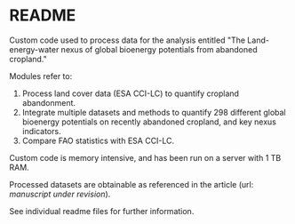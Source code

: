 # README

Custom code used to process data for the analysis entitled "The Land-energy-water nexus of global bioenergy potentials from abandoned cropland."

Modules refer to:
1. Process land cover data (ESA CCI-LC) to quantify cropland abandonment.
2. Integrate multiple datasets and methods to quantify 298 different global bioenergy potentials on recently abandoned cropland, and key nexus indicators.
3. Compare FAO statistics with ESA CCI-LC.

Custom code is memory intensive, and has been run on a server with 1 TB RAM.

Processed datasets are obtainable as referenced in the article (url: *manuscript under revision*).

See individual readme files for further information.



